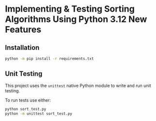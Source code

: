 # Implementing & Testing Sorting Algorithms Using Python 3.12 New Features

## Installation

```bash
python -m pip install -r requirements.txt
```

## Unit Testing

This project uses the `unittest` native Python module to write and run unit
testing.

To run tests use either:

```bash
python sort_test.py
python -m unittest sort_test.py
```
